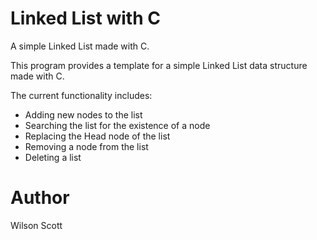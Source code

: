 # Linked List with C
A simple Linked List made with C.

This program provides a template for a simple
Linked List data structure made with C.

The current functionality includes:
* Adding new nodes to the list
* Searching the list for the existence of a node
* Replacing the Head node of the list
* Removing a node from the list
* Deleting a list

# Author
Wilson Scott
